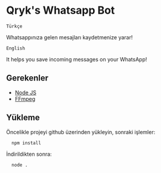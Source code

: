 
# Qryk's Whatsapp Bot
```Türkçe```  

Whatsappınıza gelen mesajları kaydetmenize yarar!  

```English```  

It helps you save incoming messages on your WhatsApp!


## Gerekenler


- [Node JS](hhttps://nodejs.org/)
- [FFmpeg](https://www.ffmpeg.org/)

## Yükleme 

Öncelikle projeyi github üzerinden yükleyin, sonraki işlemler:

```bash 
  npm install
```

İndirildikten sonra:

```bash 
  node .
```

